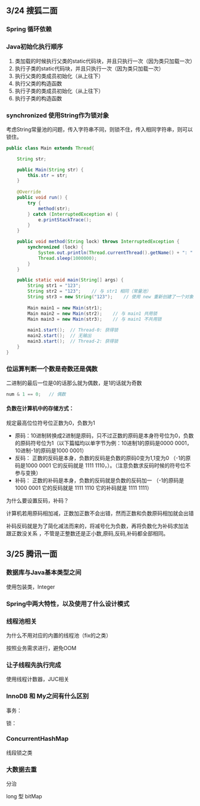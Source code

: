 ## 3/24 搜狐二面

### Spring 循环依赖



### Java初始化执行顺序

1. 类加载的时候执行父类的static代码块，并且只执行一次（因为类只加载一次）
2. 执行子类的static代码块，并且只执行一次（因为类只加载一次）
3. 执行父类的类成员初始化（从上往下）
4. 执行父类的构造函数
5. 执行子类的类成员初始化（从上往下）
6. 执行子类的构造函数



### synchronized 使用String作为锁对象

考虑String常量池的问题，传入字符串不同，则锁不住，传入相同字符串，则可以锁住。

```java
public class Main extends Thread{

    String str;

    public Main(String str) {
        this.str = str;
    }
    
    @Override
    public void run() {
        try {
            method(str);
        } catch (InterruptedException e) {
            e.printStackTrace();
        }
    }

    public void method(String lock) throws InterruptedException {
        synchronized (lock) {
            System.out.println(Thread.currentThread().getName() + ": " + "获得锁");
            Thread.sleep(1000000);
        }
    }

    public static void main(String[] args) {
        String str1 = "123";
        String str2 = "123";	// 与 str1 相同（常量池）
        String str3 = new String("123");	// 使用 new 重新创建了一个对象
        
        Main main1 = new Main(str1);
        Main main2 = new Main(str2);	// 与 main1 共用锁
        Main main3 = new Main(str3);	// 与 main1 不共用锁
        
        main1.start();	// Thread-0: 获得锁
        main2.start();	// 无输出
        main3.start();	// Thread-2: 获得锁
    }
}
```



### 位运算判断一个数是奇数还是偶数

二进制的最后一位是0的话那么就为偶数，是1的话就为奇数

```java
num & 1 == 0;	// 偶数
```

#### 负数在计算机中的存储方式：

规定最高位位符号位正数为0，负数为1

* 原码：10进制转换成2进制是原码，只不过正数的原码是本身符号位为0，负数的原码符号位为1（以下篇幅均以单字节为例：10进制1的原码是0000 0001，10进制-1的原码是1000 0001）
* 反码： 正数的反码是本身，负数的反码是负数的原码0变为1,1变为0  （-1的原码是1000 0001  它的反码就是 1111 1110，）。（注意负数求反码时候的符号位不参与变换）
* 补码： 正数的补码是本身，负数的反码就是负数的反码加一 （-1的原码是1000 0001  它的反码就是 1111 1110  它的补码就是 1111 1111）

为什么要设置反码，补码？

计算机若用原码相加减，正数加正数不会出错，然而正数和负数原码相加就会出错

补码反码就是为了简化减法而来的，将减号化为负数，再将负数化为补码求加法 跟正数没关系 ，不管是正整数还是正小数,原码,反码,补码都全部相同。



## 3/25 腾讯一面

### 数据库与Java基本类型之间

使用包装类，Integer



### Spring中两大特性，以及使用了什么设计模式



### 线程池相关

为什么不用对应的内置的线程池（fix的之类）

按照业务需求进行，避免OOM

### 让子线程先执行完成

使用线程计数器，JUC相关

### InnoDB 和 My之间有什么区别

事务：

锁：

### ConcurrentHashMap

线段锁之类



### 大数据去重

分治

long 型	bitMap





